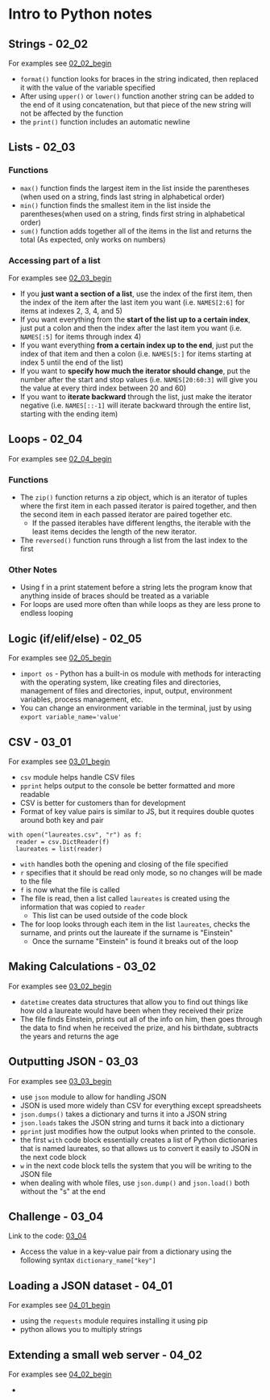 # Intro to Python notes

## Strings - 02_02
For examples see [02_02_begin](02_02_begin/main.py)

- `format()` function looks for braces in the string indicated, then replaced it with the value of the variable specified
- After using `upper()` or `lower()` function another string can be added to the end of it using concatenation, but that piece of the new string will not be affected by the function
- the `print()` function includes an automatic newline

## Lists - 02_03
### Functions
- `max()` function finds the largest item in the list inside the parentheses (when used on a string, finds last string in alphabetical order)
- `min()` function finds the smallest item in the list inside the parentheses(when used on a string, finds first string in alphabetical order)
- `sum()` function adds together all of the items in the list and returns the total (As expected, only works on numbers)

### Accessing part of a list
For examples see [02_03_begin](02_03_begin/main.py)

- If you **just want a section of a list**, use the index of the first item, then the index of the item after the last item you want (i.e. `NAMES[2:6]` for items at indexes 2, 3, 4, and 5)
- If you want everything from the **start of the list up to a certain index**, just put a colon and then the index after the last item you want (i.e. `NAMES[:5]` for items through index 4)
- If you want everything **from a certain index up to the end**, just put the index of that item and then a colon (i.e. `NAMES[5:]` for items starting at index 5 until the end of the list)
- If you want to **specify how much the iterator should change**, put the number after the start and stop values (i.e. `NAMES[20:60:3]` will give you the value at every third index between 20 and 60)
- If you want to **iterate backward** through the list, just make the iterator negative (i.e. `NAMES[::-1]` will iterate backward through the entire list, starting with the ending item)


## Loops - 02_04
For examples see [02_04_begin](02_04_begin/main.py)

### Functions
- The `zip()` function returns a zip object, which is an iterator of tuples where the first item in each passed iterator is paired together, and then the second item in each passed iterator are paired together etc.
  - If the passed iterables have different lengths, the iterable with the least items decides the length of the new iterator.
- The `reversed()` function runs through a list from the last index to the first

### Other Notes
- Using f in a print statement before a string lets the program know that anything inside of braces should be treated as a variable
- For loops are used more often than while loops as they are less prone to endless looping

## Logic (if/elif/else) - 02_05
For examples see [02_05_begin](02_05_begin/main.py)

- `import os` - Python has a built-in os module with methods for interacting with the operating system, like creating files and directories, management of files and directories, input, output, environment variables, process management, etc.
- You can change an environment variable in the terminal, just by using `export variable_name='value'`

## CSV - 03_01
For examples see [03_01_begin](03_01_begin/main.py)

- `csv` module helps handle CSV files
- `pprint` helps output to the console be better formatted and more readable
- CSV is better for customers than for development
- Format of key value pairs is similar to JS, but it requires double quotes around both key and pair

```
with open("laureates.csv", "r") as f:
  reader = csv.DictReader(f)
  laureates = list(reader)

```
- `with` handles both the opening and closing of the file specified
- `r` specifies that it should be read only mode, so no changes will be made to the file
- `f` is now what the file is called
- The file is read, then a list called `laureates` is created using the information that was copied to `reader`
  - This list can be used outside of the code block
- The for loop looks through each item in the list `laureates`, checks the surname, and prints out the laureate if the surname is "Einstein"
  - Once the surname "Einstein" is found it breaks out of the loop

## Making Calculations - 03_02
For examples see [03_02_begin](03_02_begin/main.py)

- `datetime` creates data structures that allow you to find out things like how old a laureate would have been when they received their prize
- The file finds Einstein, prints out all of the info on him, then goes through the data to find when he received the prize, and his birthdate, subtracts the years and returns the age

## Outputting JSON - 03_03
For examples see [03_03_begin](03_03_begin/main.py)

- use `json` module to allow for handling JSON
- JSON is used more widely than CSV for everything except spreadsheets
- `json.dumps()` takes a dictionary and turns it into a JSON string
- `json.loads` takes the JSON string and turns it back into a dictionary
- `pprint` just modifies how the output looks when printed to the console. 
- the first `with` code block essentially creates a list of Python dictionaries that is named laureates, so that allows us to convert it easily to JSON in the next code block
- `w` in the next code block tells the system that you will be writing to the JSON file
- when dealing with whole files, use `json.dump()` and `json.load()` both without the "s" at the end

## Challenge - 03_04
Link to the code: [03_04](03_04/main.py)

- Access the value in a key-value pair from a dictionary using the following syntax `dictionary_name["key"]`

## Loading a JSON dataset - 04_01
For examples see [04_01_begin](04_01_begin/main.py)

- using the `requests` module requires installing it using pip
- python allows you to multiply strings

## Extending a small web server - 04_02
For examples see [04_02_begin](04_02_begin/main.py)

- 

